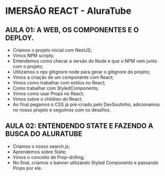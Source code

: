 # IMERSÃO REACT - AluraTube

## AULA 01: A WEB, OS COMPONENTES E O DEPLOY.

- Criamos o projeto inicial com NextJS;
- Vimos NPM scripts;
- Entendemos como checar a versão do Node e que o NPM vem junto com o projeto;
- Utilizamos o npx gitignore node para gerar o gitignore do projeto;
- Vimos a criação de um componente com React;
- Vimos como trabalhar com estilos no React;
- Como trabalhar com StyledComponents;
- Vimos como usar Props no React;
- Vimos sobre o children do React;
- Ao final pegamos o CSS já pré-criado pelo DevSoutinho, adicionamos no nosso projeto e seguimos com os desafios.

## AULA 02: ENTENDENDO STATE E FAZENDO A BUSCA DO ALURATUBE

- Criamos o nosso search.js;
- Aprendemos sobre State;
- Vimos o conceito de Prop-drilling;
- No final, criamos o banner utilizando Styled Components e passando Props por ele.
